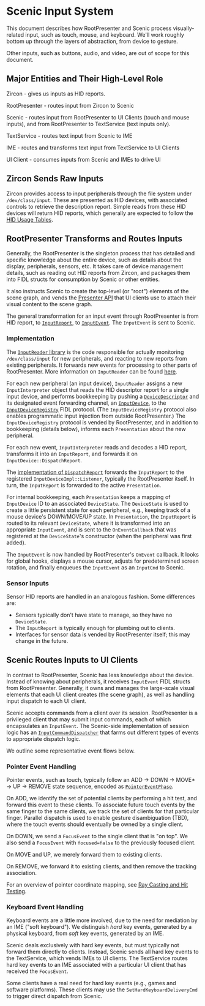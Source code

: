 # Scenic Input System

This document describes how RootPresenter and Scenic process visually-related
input, such as touch, mouse, and keyboard. We'll work roughly bottom up through
the layers of abstraction, from device to gesture.

Other inputs, such as buttons, audio, and video, are out of scope for this
document.

## Major Entities and Their High-Level Role

Zircon - gives us inputs as HID reports.

RootPresenter - routes input from Zircon to Scenic

Scenic - routes input from RootPresenter to UI Clients (touch and mouse inputs),
and from RootPresenter to TextService (text inputs only).

TextService - routes text input from Scenic to IME

IME - routes and transforms text input from TextService to UI Clients

UI Client - consumes inputs from Scenic and IMEs to drive UI

## Zircon Sends Raw Inputs

Zircon provides access to input peripherals through the file system under
`/dev/class/input`. These are presented as HID devices, with associated controls
to retrieve the description report. Simple reads from these HID devices will
return HID reports, which generally are expected to follow the
[HID Usage Tables](https://www.usb.org/document-library/hid-usage-tables-112).

## RootPresenter Transforms and Routes Inputs

Generally, the RootPresenter is the singleton process that has detailed and
specific knowledge about the entire device, such as details about the display,
peripherals, sensors, etc. It takes care of device management details, such as
reading out HID reports from Zircon, and packages them into FIDL structs for
consumption by Scenic or other entities.

It also instructs Scenic to create the top-level (or "root") elements of the
scene graph, and vends the
[Presenter API](/sdk/fidl/fuchsia.ui.policy/presenter.fidl)
that UI clients use to attach their visual content to the scene graph.

The general transformation for an input event through RootPresenter is from HID
report, to
[`InputReport`](/sdk/fidl/fuchsia.ui.input/input_reports.fidl),
to
[`InputEvent`](/sdk/fidl/fuchsia.ui.input/input_events.fidl).
The `InputEvent` is sent to Scenic.

### Implementation

The
[`InputReader` library](/src/ui/lib/input_reader/)
is the code responsible for actually monitoring `/dev/class/input` for new
peripherals, and reacting to new reports from existing peripherals. It forwards
new events for processing to other parts of RootPresenter.
More information on `InputReader` can be found
[here](/src/ui/lib/input_reader/README.md).

For each new peripheral (an input device), `InputReader` assigns a new
`InputInterpreter` object that reads the HID descriptor report for a single
input device, and performs bookkeeping by pushing a
[`DeviceDescriptor`](/sdk/fidl/fuchsia.ui.input/input_reports.fidl)
and its designated event forwarding channel, an
[`InputDevice`](/sdk/fidl/fuchsia.ui.input/input_device_registry.fidl#17),
to the
[`InputDeviceRegistry`](/sdk/fidl/fuchsia.ui.input/input_device_registry.fidl#12)
FIDL protocol. (The `InputDeviceRegistry` protocol also enables programmatic
input injection from outside RootPresenter.) The `InputDeviceRegistry` protocol
is vended by RootPresenter, and in addition to bookkeeping (details below),
informs each `Presentation` about the new peripheral.

For each new event, `InputInterpreter` reads and decodes a HID report,
transforms it into an `InputReport`, and forwards it on
`InputDevice::DispatchReport`.

The
[implementation of `DispatchReport`](/src/lib/ui/input/input_device_impl.h)
forwards the `InputReport` to the registered `InputDeviceImpl::Listener`,
typically the RootPresenter itself. In turn, the `InputReport` is forwarded to
the active `Presentation`.

For internal bookkeeping, each `Presentation` keeps a mapping of `InputDevice`
ID to an associated `DeviceState`. The `DeviceState` is used to create a little
persistent state for each peripheral, e.g., keeping track of a mouse device's
DOWN/MOVE/UP state. In `Presentation`, the `InputReport` is routed to its
relevant `DeviceState`, where it is transformed into an appropriate
`InputEvent`, and is sent to the `OnEventCallback` that was registered at the
`DeviceState`'s constructor (when the peripheral was first added).

The `InputEvent` is now handled by RootPresenter's `OnEvent` callback. It looks
for global hooks, displays a mouse cursor, adjusts for predetermined screen
rotation, and finally enqueues the `InputEvent` as an `InputCmd` to Scenic.

### Sensor Inputs

Sensor HID reports are handled in an analogous fashion. Some differences are:

*   Sensors typically don't have state to manage, so they have no `DeviceState`.
*   The `InputReport` is typically enough for plumbing out to clients.
*   Interfaces for sensor data is vended by RootPresenter itself; this may
    change in the future.

## Scenic Routes Inputs to UI Clients

In contrast to RootPresenter, Scenic has less knowledge about the device.
Instead of knowing about peripherals, it receives `InputEvent` FIDL structs from
RootPresenter. Generally, it owns and manages the large-scale visual elements
that each UI client creates (the scene graph), as well as handling input
dispatch to each UI client.

Scenic accepts commands from a client over its session. RootPresenter is a
privileged client that may submit input commands, each of which encapsulates an
`InputEvent`. The Scenic-side implementation of session logic has an
[`InputCommandDispatcher`](/src/ui/scenic/lib/input/input_system.h)
that farms out different types of events to appropriate dispatch logic.

We outline some representative event flows below.

### Pointer Event Handling

Pointer events, such as touch, typically follow an ADD &rarr; DOWN &rarr; MOVE\*
&rarr; UP &rarr; REMOVE state sequence, encoded as
[`PointerEventPhase`](/sdk/fidl/fuchsia.ui.input/input_events.fidl).

On ADD, we identify the set of potential clients by performing a hit test, and
forward this event to these clients. To associate future touch events by the
same finger to the same clients, we track the set of clients for that particular
finger. Parallel dispatch is used to enable gesture disambiguation (TBD), where
the touch events should eventually be owned by a single client.

On DOWN, we send a `FocusEvent` to the single client that is "on top". We also
send a `FocusEvent` with `focused=false` to the previously focused client.

On MOVE and UP, we merely forward them to existing clients.

On REMOVE, we forward it to existing clients, and then remove the tracking
association.

For an overview of pointer coordinate mapping, see [Ray Casting and Hit Testing](view_bounds.md#ray-casting-and-hit-testing).

### Keyboard Event Handling

Keyboard events are a little more involved, due to the need for mediation by an
IME ("soft keyboard"). We distinguish *hard* key events, generated by a physical
keyboard, from *soft* key events, generated by an IME.

Scenic deals exclusively with hard key events, but must typically not forward
them directly to clients. Instead, Scenic sends all hard key events to the
TextService, which vends IMEs to UI clients. The TextService routes hard key
events to an IME associated with a particular UI client that has received the
`FocusEvent`.

Some clients have a real need for hard key events (e.g., games and software
platforms). These clients may use the `SetHardKeyboardDeliveryCmd` to trigger
direct dispatch from Scenic.
